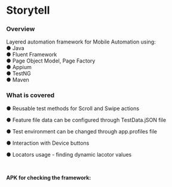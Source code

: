 # Storytell
<h3><b>Overview</b></h3>

<p>Layered automation framework for Mobile Automation using:
<br>● Java
<br>● Fluent Framework
<br>● Page Object Model, Page Factory 
<br>● Appium
<br>● TestNG 
<br>● Maven

<h3><b>What is covered</b></h3>
<p>● Reusable test methods for Scroll and Swipe actions
<p>● Feature file data can be configured through TestData.jSON file
<p>● Test environment can be changed through app.profiles file
<p>● Interaction with Device buttons
<p>● Locators usage - finding dynamic lacotor values 
<p>&nbsp;</p> 

<b>APK for checking the framework:<b>
